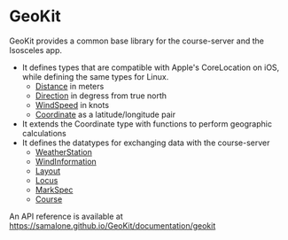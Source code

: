# GeoKit

GeoKit provides a common base library for the course-server and the Isosceles app.

- It defines types that are compatible with Apple's CoreLocation on iOS,
  while defining the same types for Linux.
  - [Distance](https://samalone.github.io/GeoKit/documentation/geokit/distance) in meters
  - [Direction](https://samalone.github.io/GeoKit/documentation/geokit/direction) in degress from true north
  - [WindSpeed](https://samalone.github.io/GeoKit/documentation/geokit/windspeed) in knots
  - [Coordinate](https://samalone.github.io/GeoKit/documentation/geokit/coordinate) as a latitude/longitude pair
- It extends the Coordinate type with functions to perform geographic calculations
- It defines the datatypes for exchanging data with the course-server
  - [WeatherStation](https://samalone.github.io/GeoKit/documentation/geokit/weatherstation)
  - [WindInformation](https://samalone.github.io/GeoKit/documentation/geokit/windinformation)
  - [Layout](https://samalone.github.io/GeoKit/documentation/geokit/layout)
  - [Locus](https://samalone.github.io/GeoKit/documentation/geokit/locus)
  - [MarkSpec](https://samalone.github.io/GeoKit/documentation/geokit/markspec)
  - [Course](https://samalone.github.io/GeoKit/documentation/geokit/course)

An API reference is available at https://samalone.github.io/GeoKit/documentation/geokit
